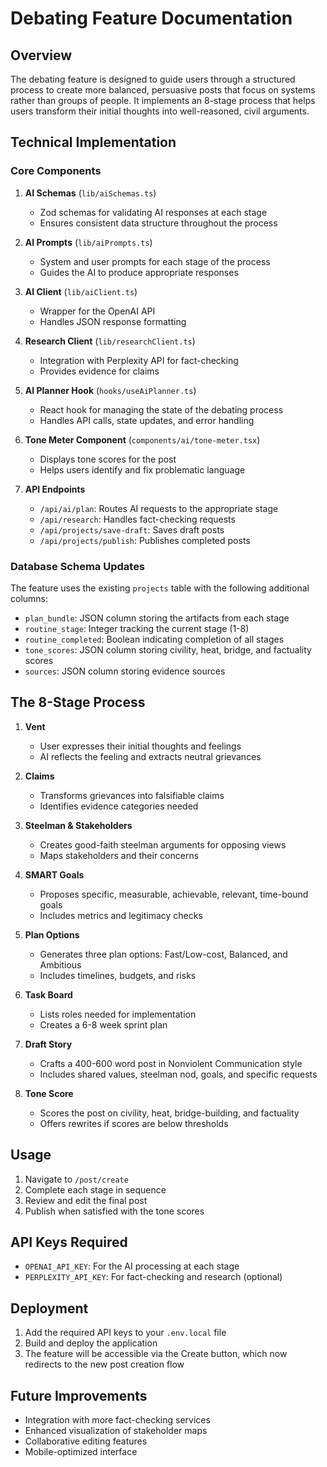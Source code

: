 # Debating Feature Documentation

## Overview

The debating feature is designed to guide users through a structured process to create more balanced, persuasive posts that focus on systems rather than groups of people. It implements an 8-stage process that helps users transform their initial thoughts into well-reasoned, civil arguments.

## Technical Implementation

### Core Components

1. **AI Schemas** (`lib/aiSchemas.ts`)
   - Zod schemas for validating AI responses at each stage
   - Ensures consistent data structure throughout the process

2. **AI Prompts** (`lib/aiPrompts.ts`)
   - System and user prompts for each stage of the process
   - Guides the AI to produce appropriate responses

3. **AI Client** (`lib/aiClient.ts`)
   - Wrapper for the OpenAI API
   - Handles JSON response formatting

4. **Research Client** (`lib/researchClient.ts`)
   - Integration with Perplexity API for fact-checking
   - Provides evidence for claims

5. **AI Planner Hook** (`hooks/useAiPlanner.ts`)
   - React hook for managing the state of the debating process
   - Handles API calls, state updates, and error handling

6. **Tone Meter Component** (`components/ai/tone-meter.tsx`)
   - Displays tone scores for the post
   - Helps users identify and fix problematic language

7. **API Endpoints**
   - `/api/ai/plan`: Routes AI requests to the appropriate stage
   - `/api/research`: Handles fact-checking requests
   - `/api/projects/save-draft`: Saves draft posts
   - `/api/projects/publish`: Publishes completed posts

### Database Schema Updates

The feature uses the existing `projects` table with the following additional columns:

- `plan_bundle`: JSON column storing the artifacts from each stage
- `routine_stage`: Integer tracking the current stage (1-8)
- `routine_completed`: Boolean indicating completion of all stages
- `tone_scores`: JSON column storing civility, heat, bridge, and factuality scores
- `sources`: JSON column storing evidence sources

## The 8-Stage Process

1. **Vent**
   - User expresses their initial thoughts and feelings
   - AI reflects the feeling and extracts neutral grievances

2. **Claims**
   - Transforms grievances into falsifiable claims
   - Identifies evidence categories needed

3. **Steelman & Stakeholders**
   - Creates good-faith steelman arguments for opposing views
   - Maps stakeholders and their concerns

4. **SMART Goals**
   - Proposes specific, measurable, achievable, relevant, time-bound goals
   - Includes metrics and legitimacy checks

5. **Plan Options**
   - Generates three plan options: Fast/Low-cost, Balanced, and Ambitious
   - Includes timelines, budgets, and risks

6. **Task Board**
   - Lists roles needed for implementation
   - Creates a 6-8 week sprint plan

7. **Draft Story**
   - Crafts a 400-600 word post in Nonviolent Communication style
   - Includes shared values, steelman nod, goals, and specific requests

8. **Tone Score**
   - Scores the post on civility, heat, bridge-building, and factuality
   - Offers rewrites if scores are below thresholds

## Usage

1. Navigate to `/post/create`
2. Complete each stage in sequence
3. Review and edit the final post
4. Publish when satisfied with the tone scores

## API Keys Required

- `OPENAI_API_KEY`: For the AI processing at each stage
- `PERPLEXITY_API_KEY`: For fact-checking and research (optional)

## Deployment

1. Add the required API keys to your `.env.local` file
2. Build and deploy the application
3. The feature will be accessible via the Create button, which now redirects to the new post creation flow

## Future Improvements

- Integration with more fact-checking services
- Enhanced visualization of stakeholder maps
- Collaborative editing features
- Mobile-optimized interface

